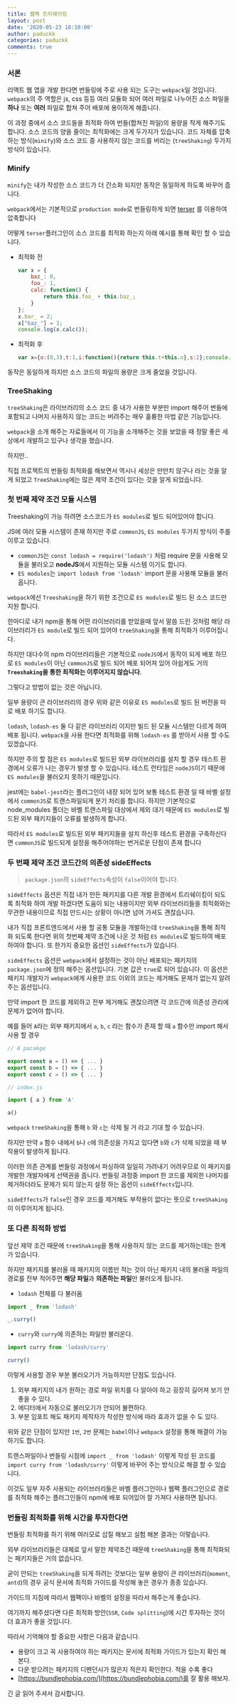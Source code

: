 ```yaml
---
title: 웹팩 트리쉐이킹
layout: post
date: '2020-05-23 18:10:00'
author: paduckk
categories: paduckk
comments: true
---
```


### 서론

리액트 웹 앱을 개발 한다면 번들링에 주로 사용 되는 도구는 `webpack`일 것입니다. `webpack`의 주 역할은 js, css 등등 여러 모듈화 되어 여러 파일로 나누어진 소스 파일을 **하나** 또는 **여러** 파일로 합쳐 주어 배포에 용이하게 해줍니다.

이 과정 중에서 소스 코드들을 최적화 하여 번들(합쳐진 파일)의 용량을 작게 해주기도 합니다. 소스 코드의 양을 줄이는 최적화에는 크게 두가지가 있습니다. 코드 자체를 압축하는 방식(`minify`)와 소스 코드 중 사용하지 않는 코드를 버리는 (`treeShaking`) 두가지 방식이 있습니다.

### Minify

`minify`는 내가 작성한 소스 코드가 더 간소화 되지만 동작은 동일하게 하도록 바꾸어 줍니다.

`webpack`에서는 기본적으로 `production mode`로 번들링하게 되면 [terser](https://github.com/terser/terser) 를 이용하여 압축합니다

어떻게 `terser`플러그인이 소스 코드를 최적화 하는지 아래 예시를 통해 확인 할 수 있습니다.

- 최적화 전

    ```jsx
    var x = {
        baz_: 0,
        foo_: 1,
        calc: function() {
            return this.foo_ + this.baz_;
        }
    };
    x.bar_ = 2;
    x["baz_"] = 3;
    console.log(x.calc());
    ```

- 최적화 후

    ```jsx
    var x={o:(0,3),t:1,i:function(){return this.t+this.o},s:2};console.log(x.i());
    ```

동작은 동일하게 하지만 소스 코드의 파일의 용량은 크게 줄었을 것입니다.

### TreeShaking

`treeShaking`은 라이브러리의 소스 코드 중 내가 사용한 부분만 import 해주어 번들에 포함되고 나머지 사용하지 않는 코드는 버려주는 매우 훌륭한 마법 같은 기능입니다. 

`webpack`을 소개 해주는 자료들에서 이 기능을 소개해주는 것을 보았을 때 정말 좋은 세상에서 개발하고 있구나 생각을 했습니다.

하지만..

직접 프로젝트의 번들링 최적화를 해보면서 역시나 세상은 만만치 않구나 라는 것을 알게 되었고 `TreeShaking`에는 많은 제약 조건이 있다는 것을 알게 되었습니다.

### 첫 번째 제약 조건 모듈 시스템

Treeshaking이 가능 하려면 소스코드가 `ES modules`로 빌드 되어있어야 합니다.

JS에 여러 모듈 시스템이 존재 하지만 주로 `commonJS`, `ES modules` 두가지 방식이 주를 이루고 있습니다.

- `commonJS`는 `const lodash = require('lodash')` 처럼 require 문을 사용해 모듈을 불러오고 **nodeJS**에서 지원하는 모듈 시스템 이기도 합니다.
- `ES modules`는 `import lodash from 'lodash'` import 문을 사용해 모듈을 불러옵니다.

`webpack`에선 `Treeshaking`을 하기 위한 조건으로 `ES modules`로 빌드 된 소스 코드만 지원 합니다.

한마디로 내가 npm을 통해 어떤 라이브러리를 받았을때 앞서 말씀 드린 것처럼 해당 라이브러리가 `ES module`로 빌드 되어 있어야 `treeShaking`을 통해 최적화가 이루어집니다. 

하지만 대다수의 npm 라이브러리들은 기본적으로 `nodeJS`에서 동작이 되게 배포 하므로 `ES modules`이 아닌 `commonJS`로 빌드 되어 배포 되어져 있어 아쉽게도 거의 **`Treeshaking`을 통한 최적화는 이루어지지 않습니다**.

그렇다고 방법이 없는 것은 아닙니다. 

일부 용량이 큰 라이브러리의 경우 위와 같은 이유로 `ES modules`로 빌드 된 버전을 따로 배포 하기도 합니다.

`lodash`, `lodash-es` 둘 다 같은 라이브러리 이지만 빌드 된 모듈 시스템만 다르게 하여 배포 됩니다. `webpack`을 사용 한다면 최적화를 위해 `lodash-es` 를 받아서 사용 할 수도 있겠습니다.

하지만 주의 할 점은 `ES modules`로 빌드된 외부 라이브러리를 설치 할 경우 테스트 환경에서 오류가 나는 경우가 발생 할 수 있습니다. 테스트 런타임은 `nodeJS`이기 때문에 `ES modules`을 불러오지 못하기 때문입니다.

jest에는 `babel-jest`라는 플러그인이 내장 되어 있어 보통 테스트 환경 일 때 바벨 설정에서 `commonJS`로 트랜스파일되게 분기 처리를 합니다. 하지만 기본적으로 node_modules 폴더는 바벨 트랜스파일 대상에서 제외 대기 때문에 `ES modules`로 빌드된 외부 패키지들이 오류를 발생하게 합니다. 

따라서 `ES modules`로 빌드된 외부 패키지들을 설치 하신후 테스트 환경을 구축하신다면 `commonJS`로 빌드되게 설정을 해주어야하는 번거로운 단점이 존재 합니다

### 두 번째 제약 조건 코드간의 의존성 sideEffects

> `package.json`의 `sideEffects`속성이 `false`이어야 합니다.

`sideEffects` 옵션은 직접 내가 만든 패키지를 다른 개발 환경에서 트리쉐이킹이 되도록 최적화 하여 개발 하겠다면 도움이 되는 내용이지만 외부 라이브러리들을 최적화와는 무관한 내용이므로 직접 만드시는 상황이 아니면 넘어 가셔도 괜찮습니다.

내가 직접 프론트엔드에서 사용 할  공통 모듈을 개발하는데 `treeShaking`을 통해 최적화 되도록 한다면 위의 첫번째 제약 조건에 나온 것 처럼 `ES modules`로 빌드하여 배포하여야 합니다. 또 한가지 중요한 옵션인 `sideEffects`가 있습니다.

`sideEffects` 옵션은 `webpack`에서 설정하는 것이 아닌 배포되는 패키지의 `package.json`에 정의 해주는 옵션입니다. 기본 값은 `true`로 되어 있습니다. 이 옵션은 패키지 개발자가 `webpack`에게 사용한 코드 이외의 코드는 제거해도 문제가 없는지 알려주는 옵션입니다. 

만약 import 한 코드를 제외하고 전부 제거해도 괜찮으려면 각 코드간에 의존성 관리에 문제가 없어야 합니다. 

예를 들어 `A`라는 외부 패키지에서  `a`, `b`, `c` 라는 함수가 존재 할 때 `a` 함수만 import 해서 사용 할 경우

```jsx
// A pacakge

export const a = () => { ... }
export const b = () => { ... }
export const c = () => { ... }
```

```jsx
// index.js

import { a } from 'A'

a()
```

`webpack` `treeShaking`을 통해 `b` 와 `c`는 삭제 될 거 라고 기대 할 수 있습니다. 

하지만 만약 `a` 함수 내에서 `b`나 `c`에 의존성을 가지고 있다면 `b`와 `c`가 삭제 되었을 때 부작용이 발생하게 됩니다.

이러한 의존 관계를 번들링 과정에서 파싱하여 일일히 가려내기 어려우므로 이 패키지를 개발한 개발자에게 선택권을 줍니다. 번들링 과정중 import 한 코드를 제외한 나머지를 제거하더라도 문제가 되지 않는지 설정 하는 옵션이 `sideEffects`입니다.

`sideEffects`가 `false`인 경우 코드를 제거해도 부작용이 없다는 뜻으로 `treeShaking`이 이루어지게 됩니다.

### 또 다른 최적화 방법

앞선 제약 조건 때문에 `treeShaking`을 통해 사용하지 않는 코드를 제거하는데는 한계가 있습니다.

하지만 패키지를 불러올 때 패키지의 이름만 적는 것이 아닌 패키지 내의 불러올 파일의 경로를 전부 적어주면 **해당 파일**과 **의존하는 파일**만 불러오게 됩니다.

- `lodash` 전체를 다 불러옴
  
```javascript
import _ from 'lodash'

_.curry()
```

- `curry`와 `curry`에 의존하는 파일만 불러온다.
  
```javascript
import curry from 'lodash/curry'

curry()
```

이렇게 사용할 경우 부분 불러오기가 가능하지만 단점도 있습니다.

1. 외부 패키지의 내가 원하는 경로 파일 위치를 다 알아야 하고 굉장히 길어져 보기 안 좋을 수 있다.
2. 에디터에서 자동으로 불러오기가 안되어 불편하다.
3. 부분 임포트 해도 패키지 제작자가 작성한 방식에 따라 효과가 없을 수 도 있다.

위와 같은 단점이 있지만 `1번`, `2번` 문제는 `babel`이나 `webpack` 설정을 통해 해결이 가능 하기도 합니다.

트랜스파일이나 번들링 시점에 `import _ from 'lodash'` 이렇게 작성 된 코드를 `import curry from 'lodash/curry'` 이렇게 바꾸어 주는 방식으로 해결 할 수 있습니다.

이것도 일부 자주 사용되는 라이브러리들은 바벨 플러그인이나 웹팩 플러그인으로 경로를 최적화 해주는 플러그인들이 npm에 배포 되어있어 잘 가져다 사용하면 됩니다.


### 번들링 최적화를 위해 시간을 투자한다면

번들링 최적화를 하기 위해 여러모로 삽질 해보고 실험 해본 결과는 이렇습니다.

외부 라이브러리들은 대체로 앞서 말한 제약조건 때문에 `treeShaking`을 통해 최적화되는 패키지들은 거의 없습니다.

굳이 안되는 `treeShaking`을 되게 하려는 것보다는 일부 용량이 큰 라이브러리(`moment`, `antd`)의 경우 공식 문서에 최적화 가이드를 작성해 놓은 경우가 종종 있습니다.

가이드의 지침에 따라서 웹팩이나 바벨의 설정을 따라서 해주는게 좋습니다.

여기까지 해주셨다면 다른 최적화 방안(`SSR`, `Code splitting`)에 시간 투자하는 것이 더 효과가 좋을 것입니다.

따라서 기억해야 할 중요한 사항은 다음과 같습니다.

- 용량이 크고 꼭 사용하여야 하는 패키지는 문서에 최적화 가이드가 있는지 확인 해본다.
- 다운 받으려는 패키지의 디펜던시가 많은지 적은지 확인한다. 적을 수록 좋다
- [https://bundlephobia.com/](https://bundlephobia.com/)를 잘 활용 해보자.

긴 글 읽어 주셔서 감사합니다.

